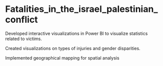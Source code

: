 # Fatalities_in_the_israel_palestinian_conflict
Developed interactive visualizations in Power BI to visualize statistics related to victims.

Created visualizations on types of injuries and gender disparities.

Implemented geographical mapping for spatial analysis
